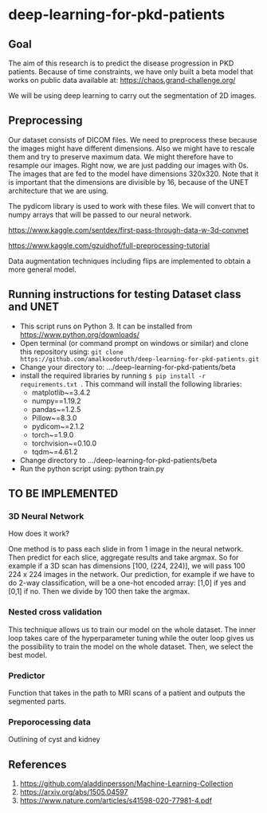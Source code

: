 # deep-learning-for-pkd-patients

## Goal
The aim of this research is to predict the disease progression in PKD patients. Because of time constraints, we have only built a beta model that works on public data available at: 
https://chaos.grand-challenge.org/

We will be using deep learning to carry out the segmentation of 2D images.

## Preprocessing
Our dataset consists of DICOM files. We need to preprocess these because the images might have different dimensions. Also we might have to rescale them and try to preserve maximum data. We might therefore have to resample our images. Right now, we are just padding our images with 0s. The images that are fed to the model have dimensions 320x320. Note that it is important that the dimensions are divisible by 16, because of the UNET architecture that we are using. 

The pydicom library is used to work with these files. We will convert that to numpy arrays that will be passed to our neural network.

https://www.kaggle.com/sentdex/first-pass-through-data-w-3d-convnet

https://www.kaggle.com/gzuidhof/full-preprocessing-tutorial

Data augmentation techniques including flips are implemented to obtain a more general model.

## Running instructions for testing Dataset class and UNET
* This script runs on Python 3. It can be installed from https://www.python.org/downloads/
* Open terminal (or command prompt on windows or similar) and clone this repository using: ```git clone https://github.com/amalkoodoruth/deep-learning-for-pkd-patients.git```
* Change your directory to: .../deep-learning-for-pkd-patients/beta
* install the required libraries by running ```$ pip install -r requirements.txt ```. This command will install the following libraries:
	- matplotlib~=3.4.2
	- numpy==1.19.2
	- pandas~=1.2.5
	- Pillow~=8.3.0
	- pydicom~=2.1.2
	- torch~=1.9.0
	- torchvision~=0.10.0
	- tqdm~=4.61.2
* Change directory to .../deep-learning-for-pkd-patients/beta
* Run the python script using: python train.py


## TO BE IMPLEMENTED
### 3D Neural Network
How does it work? 

One method is to pass each slide in from 1 image in the neural network. Then predict for each slice, aggregate results and take argmax. So for example if a 3D scan has dimensions \[100, (224, 224)\], we will pass 100 224 x 224 images in the network. Our prediction, for example if we have to do 2-way classification, will be a one-hot encoded array: \[1,0\] if yes and \[0,1\] if no. Then we divide by 100 then take the argmax. 

### Nested cross validation
This technique allows us to train our model on the whole dataset. The inner loop takes care of the hyperparameter tuning while the outer loop gives us the possibility to train the model on the whole dataset. Then, we select the best model.

### Predictor
Function that takes in the path to MRI scans of a patient and outputs the segmented parts.

### Preporocessing data
Outlining of cyst and kidney

## References

1. https://github.com/aladdinpersson/Machine-Learning-Collection
2. https://arxiv.org/abs/1505.04597
3. https://www.nature.com/articles/s41598-020-77981-4.pdf

